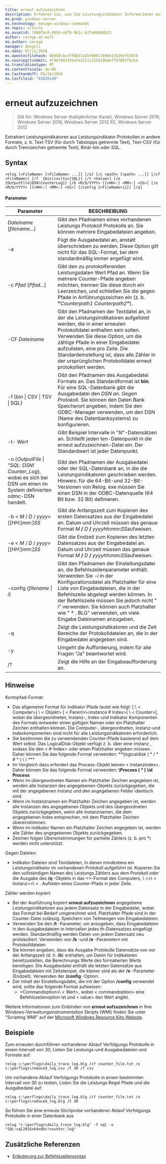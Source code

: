 ```yaml
---
title: erneut aufzuzeichnen
description: Erfahren Sie, wie Sie Leistungsindikator Informationen aus den Leistungs-coutner-Protokolldateien extrahieren.
ms.prod: windows-server
ms.technology: manage-windows-commands
ms.topic: article
ms.assetid: 7480f6c0-9953-4d70-9b1c-b27e09d8db13
author: coreyp-at-msft
ms.author: coreyp
manager: dongill
ms.date: 07/11/2018
ms.openlocfilehash: 0b958cbceff8657a35f080c704bb13b29ef55d78
ms.sourcegitcommit: 4f407b82435afe3111c215510b0ef797863f9cb4
ms.translationtype: MT
ms.contentlocale: de-DE
ms.lasthandoff: 05/24/2020
ms.locfileid: "83820140"
---
```

# <a name="relog"></a>erneut aufzuzeichnen

> Gilt für: Windows Server (halbjährlicher Kanal), Windows Server 2019, Windows Server 2016, Windows Server 2012 R2, Windows Server 2012

Extrahiert Leistungsindikatoren aus Leistungsindikator Protokollen in andere Formate, z. b. Text-TSV (für durch Tabstopps getrennte Text), Text-CSV (für durch Trennzeichen getrennte Text), Binär-bin oder SQL.

## <a name="syntax"></a>Syntax
```
relog [<FileName> [<FileName> ...]] [/a] [/c <path> [<path> ...]] [/cf <FileName>] [/f  {bin|csv|tsv|SQL}] [/t <Value>] [/o {OutputFile|DSN!CounterLog}] [/b <M/D/YYYY> [[<HH>:] <MM>:] <SS>] [/e <M/D/YYYY> [[<HH>:] <MM>:] <SS>] [/config {<FileName>|i}] [/q]
```

#### <a name="parameters"></a>Parameter

|                                         Parameter                                          |                                                                                                                                                                  BESCHREIBUNG                                                                                                                                                                   |
|--------------------------------------------------------------------------------------------|------------------------------------------------------------------------------------------------------------------------------------------------------------------------------------------------------------------------------------------------------------------------------------------------------------------------------------------------|
|                                *Dateiname* [*filename...*]                                 |                                                                                                                      Gibt den Pfadnamen eines vorhandenen Leistungs Protokoll Protokolls an. Sie können mehrere Eingabedateien angeben.                                                                                                                      |
|                                             -a                                             |                                                                                                          Fügt die Ausgabedatei an, anstatt überschrieben zu werden. Diese Option gilt nicht für das SQL-Format, bei dem standardmäßig immer angefügt wird.                                                                                                           |
|                                   -c *Pfad* [*Pfad...*]                                   |                                                       Gibt den zu protokolferenden Leistungsdaten Wert Pfad an. Wenn Sie mehrere Counter-Pfade angeben möchten, trennen Sie diese durch ein Leerzeichen, und schließen Sie die gegen Pfade in Anführungszeichen ein (z. b. **"**<em>Counterpath1</em> <em>Counterpath2</em>**"**).                                                       |
|                                       -CF *Dateiname*                                       |                                            Gibt den Pfadnamen der Textdatei an, in der die Leistungsindikatoren aufgelistet werden, die in einer erneuten Protokolldatei enthalten sein sollen. Verwenden Sie diese Option, um die zählige Pfade in einer Eingabedatei aufzulisten, eine pro Zeile. Die Standardeinstellung ist, dass alle Zähler in der ursprünglichen Protokolldatei erneut protokolliert werden.                                            |
|                                  -f {bin \| CSV \| TSV \| SQL}                                  |                                       Gibt den Pfadnamen des Ausgabedatei Formats an. Das Standardformat ist **bin**. Für eine SQL-Datenbank gibt die Ausgabedatei den *DSN an. Gegen Protokoll*. Sie können den Daten Bank Speicherort angeben, indem Sie den ODBC-Manager verwenden, um den DSN (Name des Datenbanksystems) zu konfigurieren.                                        |
|                                         -t- *Wert*                                         |                                                                                                           Gibt Beispiel Intervalle in "*N*"-Datensätzen an. Schließt jeden ten-Datenpunkt in die erneut aufzuzeichnen-Datei ein. Der Standardwert ist jeder Datenpunkt.                                                                                                           |
| -o {*OutputFile* \| *"SQL: DSN! Counter_Log*}, wobei es sich bei DSN um einen im System definierten odmc-DSN handelt. |                                                   Gibt den Pfadnamen der Ausgabedatei oder der SQL-Datenbank an, in die die Leistungsindikatoren geschrieben werden. <br>Hinweis: für die 64-Bit-und 32-Bit-Versionen von Relog. exe müssen Sie einen DSN in der ODBC-Datenquelle (64 Bit bzw. 32 Bit) definieren.                                                   |
|                          -b \< *M* / *D* / *yyyy*> [[*HH*:]*mm*:]*SS*                           |                                                                          Gibt die Anfangszeit zum Kopieren des ersten Datensatzes aus der Eingabedatei an. Datum und Uhrzeit müssen das genaue Format <em>M</em> **/** <em>D</em> **/** <em>yyyyhh</em>**:**<em>mm</em>**:**<em>SS</em>aufweisen.                                                                          |
|                          -e \< *M* / *D* / *yyyy*> [[*HH*:]*mm*:]*SS*                           |                                                                           Gibt die Endzeit zum Kopieren des letzten Datensatzes aus der Eingabedatei an. Datum und Uhrzeit müssen das genaue Format <em>M</em> **/** <em>D</em> **/** <em>yyyyhh</em>**:**<em>mm</em>**:**<em>SS</em>aufweisen.                                                                            |
|                                -config {*filename* \| *i*}                                 | Gibt den Pfadnamen der Einstellungsdatei an, die Befehlszeilenparameter enthält. Verwenden Sie *-i* in der Konfigurationsdatei als Platzhalter für eine Liste von Eingabedateien, die in der Befehlszeile abgelegt werden können. In der Befehlszeile müssen Sie jedoch nicht " *i*" verwenden. Sie können auch Platzhalter wie " \* . BLG" verwenden, um viele Eingabe Dateinamen anzugeben. |
|                                             -q                                             |                                                                                                                          Zeigt die Leistungsindikatoren und die Zeit Bereiche der Protokolldateien an, die in der Eingabedatei angegeben sind.                                                                                                                           |
|                                             -y                                             |                                                                                                                                            Umgeht die Aufforderung, indem für alle Fragen "Ja" beantwortet wird.                                                                                                                                             |
|                                             /?                                             |                                                                                                                                                      Zeigt die Hilfe an der Eingabeaufforderung an.                                                                                                                                                      |

## <a name="remarks"></a>Hinweise
Kontopfad-Format:
- Das allgemeine Format für Indikator Pfade lautet wie folgt: [ \\ \< Computer>] \\ \< Objekt> [ \< Parent>\\<instance # Index>] \\ \< Counter>], wobei die übergeordneten, Instanz-, Index-und Indikator Komponenten des Formats entweder einen gültigen Namen oder ein Platzhalter Zeichen enthalten können. Die Computer-, übergeordneten, Instanz-und Indexkomponenten sind nicht für alle Leistungsindikatoren erforderlich.
- Sie bestimmen die zu verwendenden Counter-Pfade basierend auf dem Wert selbst. Das LogicalDisk-Objekt verfügt z. b. über eine-Instanz <Index> , sodass Sie den < #-Index> oder einen Platzhalter angeben müssen. Daher können Sie das folgende Format verwenden: **\logicaldisk ( \* / \* # \* ) \\ \\ ***
- Im Vergleich dazu erfordert das Process-Objekt keinen \< Instanzindex>. Daher können Sie das folgende Format verwenden: **\Process ( \* ) \id Process**
- Wenn im übergeordneten Namen ein Platzhalter Zeichen angegeben ist, werden alle Instanzen des angegebenen-Objekts zurückgegeben, die mit der angegebenen Instanz und den angegebenen Felder identisch sind.
- Wenn im Instanznamen ein Platzhalter Zeichen angegeben ist, werden alle Instanzen des angegebenen Objekts und des übergeordneten Objekts zurückgegeben, wenn alle Instanznamen, die dem angegebenen Index entsprechen, mit dem Platzhalter Zeichen übereinstimmen.
- Wenn im Indikator Namen ein Platzhalter Zeichen angegeben ist, werden alle Zähler des angegebenen Objekts zurückgegeben.
- Zeichen folgen Übereinstimmungen für partielle Zählers (z. b. pro *) werden nicht unterstützt.

Gegen Dateien:
-   Indikator Dateien sind Textdateien, in denen mindestens ein Leistungsindikator im vorhandenen Protokoll aufgeführt ist. Kopieren Sie den vollständigen Namen des Leistungs Zählers aus dem Protokoll oder die Ausgabe des **/q** -Objekts in das \<>-Format des Computers, \\ \<>\\ \< Instanz>>\\ \< . Auflisten eines Counter-Pfads in jeder Zeile.

Zähler werden kopiert:
-   Bei der Ausführung kopiert **erneut aufzuzeichnen** angegebene Leistungsindikatoren aus jedem Datensatz in der Eingabedatei, wobei das Format bei Bedarf umgerechnet wird. Platzhalter Pfade sind in der Counter-Datei zulässig.
Speichern von Teilmengen von Eingabedateien:
-   Verwenden Sie den **/t** -Parameter, um anzugeben, dass Eingabedateien in den Ausgabedateien in Intervallen jedes <n> th-Datensatzes eingefügt werden. Standardmäßig werden Daten von jedem Datensatz neu protokolliert.
Verwenden von **/b** -und **/e** -Parametern mit Protokolldateien
-   Sie können angeben, dass die Ausgabe Protokolle Datensätze von vor der Anfangszeit (d. h. **/b**) enthalten, um Daten für Indikatoren bereitzustellen, die Berechnungs Werte des formatierten Werts benötigen. Die Ausgabedatei enthält die letzten Datensätze aus Eingabedateien mit Zeitstempel, die kleiner sind als der **/e** -Parameter (Endzeit).
Verwenden der **/config** -Option:
-   Der Inhalt der Einstellungsdatei, die mit der Option **/config** verwendet wird, sollte das folgende Format aufweisen:
    -   \<Commandoption>\\ \< Wert>, wobei \< commandoption> eine Befehlszeilenoption ist und \< value> den Wert angibt.

Weitere Informationen zum Einbinden von **erneut aufzuzeichnen** in Ihre Windows-Verwaltungsinstrumentation Skripts (WMI) finden Sie unter "Scripting WMI" auf der [Microsoft Windows Resource Kits-Website](https://go.microsoft.com/fwlink/?LinkId=4665).

## <a name="examples"></a>Beispiele
Zum erneuten durchführen vorhandener Ablauf Verfolgungs Protokolle in einem Intervall von 30, Listen Sie Leistungs-und Ausgabedateien und Formate auf:
```
relog c:\perflogs\daily_trace_log.blg /cf counter_file.txt /o c:\perflogs\reduced_log.csv /t 30 /f csv
```
Um vorhandene Ablauf Verfolgungs Protokolle in einem bestimmten Intervall von 30 zu testen, Listen Sie die Leistungs Regel Pfade und die Ausgabedatei auf:
```
relog c:\perflogs\daily_trace_log.blg /cf counter_file.txt /o c:\perflogs\reduced_log.blg /t 30
```
So führen Sie eine erneute Stichprobe vorhandener Ablauf Verfolgungs Protokolle in einer Datenbank aus
```
relog "c:\perflogs\daily_trace_log.blg" -f sql -o "SQL:sql2016x64odbc!counter_log"
```

## <a name="additional-references"></a>Zusätzliche Referenzen
- [Erläuterung zur Befehlszeilensyntax](command-line-syntax-key.md)
